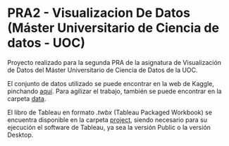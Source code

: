 # PRA2 - Visualizacion De Datos (Máster Universitario de Ciencia de datos - UOC)
Proyecto realizado para la segunda PRA de la asignatura de Visualización de Datos del Máster Universitario de Ciencia de Datos de la UOC.

El conjunto de datos utilizado se puede encontrar en la web de Kaggle, pinchando [aquí](https://www.kaggle.com/solanum/missing-migrant-project-dataset).
Para agilizar el trabajo, también se puede encontrar en la carpeta [data](data).

El libro de Tableau en formato *.twbx* (Tableau Packaged Workbook) se encuentra disponible en la carpeta [project](project), siendo necesario para su ejecución el software de Tableau, ya sea la versión Public o la versión Desktop.
